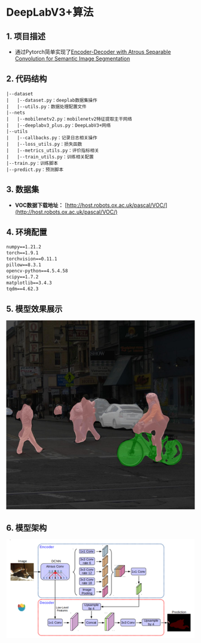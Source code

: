 # DeepLabV3+算法
## 1. 项目描述
- 通过Pytorch简单实现了[Encoder-Decoder with Atrous Separable Convolution for Semantic Image Segmentation](https://arxiv.org/abs/1802.02611.pdf)

## 2. 代码结构
```angular2html
|--dataset
|   |--dataset.py：deeplab数据集操作
|   |--utils.py：数据处理配置文件
|--nets
|   |--mobilenetv2.py：mobilenetv2特征提取主干网络
|   |--deeplabv3_plus.py：DeepLabV3+网络
|--utils
|   |--callbacks.py：记录日志相关操作
|   |--loss_utils.py：损失函数
|   |--metrics_utils.py：评价指标相关
|   |--train_utils.py：训练相关配置
|--train.py：训练脚本
|--predict.py：预测脚本
```

## 3. 数据集
   - **VOC数据下载地址：** [http://host.robots.ox.ac.uk/pascal/VOC/](http://host.robots.ox.ac.uk/pascal/VOC/)

## 4. 环境配置
```angular2html
numpy==1.21.2
torch==1.9.1
torchvision==0.11.1
pillow==8.3.1
opencv-python==4.5.4.58
scipy==1.7.2
matplotlib==3.4.3
tqdm==4.62.3
```

## 5. 模型效果展示
![](img/1_dr.jpg)

## 6. 模型架构
![](model.png)